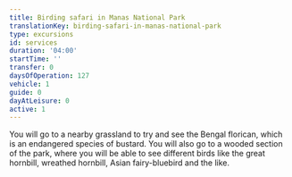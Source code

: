 ```yaml
---
title: Birding safari in Manas National Park
translationKey: birding-safari-in-manas-national-park
type: excursions
id: services
duration: '04:00'
startTime: ''
transfer: 0
daysOfOperation: 127
vehicle: 1
guide: 0
dayAtLeisure: 0
active: 1
---
```

You will go to a nearby grassland to try and see the Bengal florican, which is an endangered species of bustard. You will also go to a wooded section of the park, where you will be able to see different birds like the great hornbill, wreathed hornbill, Asian fairy-bluebird and the like.